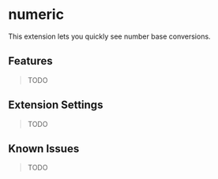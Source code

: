 # numeric

This extension lets you quickly see number base conversions.

## Features

> TODO

## Extension Settings

> TODO

## Known Issues

> TODO
